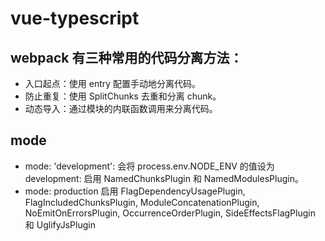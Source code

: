 # vue-typescript

## webpack 有三种常用的代码分离方法：
 * 入口起点：使用 entry 配置手动地分离代码。
 * 防止重复：使用 SplitChunks 去重和分离 chunk。
 * 动态导入：通过模块的内联函数调用来分离代码。

 ## mode
  * mode: 'development':
    会将 process.env.NODE_ENV 的值设为 development: 启用 NamedChunksPlugin 和 NamedModulesPlugin。
 * mode: production
    启用 FlagDependencyUsagePlugin, FlagIncludedChunksPlugin, ModuleConcatenationPlugin, NoEmitOnErrorsPlugin, OccurrenceOrderPlugin, SideEffectsFlagPlugin 和 UglifyJsPlugin
